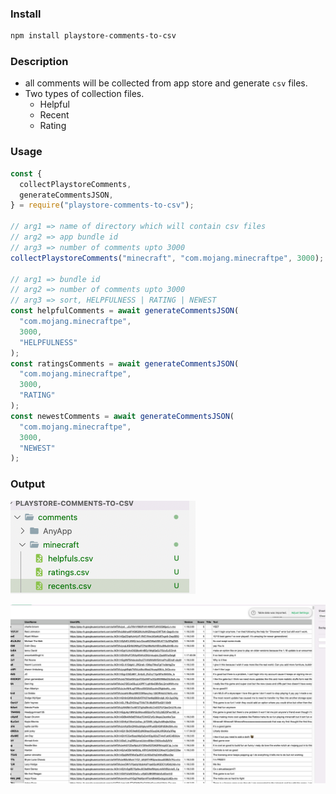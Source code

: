### Install

```bash
npm install playstore-comments-to-csv
```

### Description

- all comments will be collected from app store and generate `csv` files.
- Two types of collection files.
  - Helpful
  - Recent
  - Rating

### Usage

```jsx
const {
  collectPlaystoreComments,
  generateCommentsJSON,
} = require("playstore-comments-to-csv");

// arg1 => name of directory which will contain csv files
// arg2 => app bundle id
// arg3 => number of comments upto 3000
collectPlaystoreComments("minecraft", "com.mojang.minecraftpe", 3000);

// arg1 => bundle id
// arg2 => number of comments upto 3000
// arg3 => sort, HELPFULNESS | RATING | NEWEST
const helpfulComments = await generateCommentsJSON(
  "com.mojang.minecraftpe",
  3000,
  "HELPFULNESS"
);
const ratingsComments = await generateCommentsJSON(
  "com.mojang.minecraftpe",
  3000,
  "RATING"
);
const newestComments = await generateCommentsJSON(
  "com.mojang.minecraftpe",
  3000,
  "NEWEST"
);
```

### Output

![img3.png](./output1.png)

![img4.png](./output2.png)
